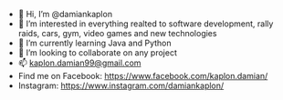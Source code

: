 - 👋 Hi, I’m @damiankaplon
- 👀 I’m interested in everything realted to software development, rally raids, cars, gym, video games and new technologies 
- 🌱 I’m currently learning Java and Python
- 💞️ I’m looking to collaborate on any project 
- 📫 kaplon.damian99@gmail.com
- Find me on Facebook: https://www.facebook.com/kaplon.damian/ 
- Instagram: https://www.instagram.com/damiankaplon/

<!---
damiankaplon/damiankaplon is a ✨ special ✨ repository because its `README.md` (this file) appears on your GitHub profile.
You can click the Preview link to take a look at your changes.
--->
